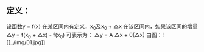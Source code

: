 ## 定义：
设函数y = f(x) 在某区间内有定义，x<sub>0</sub>及x<sub>0</sub> + △x 在该区间内，如果该区间的增量
			△y = f(x<sub>0</sub> + △x) - f(x<sub>0</sub>)
			可表示为：
			△y = A △x + 0(△x)
由图：![[../img/01.jpg]]
